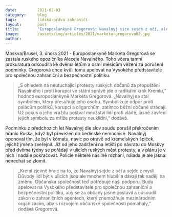 ```yaml
---
date:         2021-02-03
category:     blog
tags:         lidská-práva zahraničí
layout:       post
title:        "Europoslankyně Gregorová: Navalnyj sice sejde z očí, ale z mysli symbol odporu Putin neodstraní"
image:        /assets/img/articles/2021/marketa-gregorova02.jpg
author:       
---
```


 

Moskva/Brusel, 3. února 2021 - Europoslankyně Markéta Gregorová se zastala ruského opozičníka Alexeje Navalného. Toho včera tamní prokuratura odsoudila ke dvěma letům a osmi měsícům vězení za porušení podmínky. Gregorová chce kvůli tomu apelovat na Vysokého představitele pro společnou zahraniční a bezpečnostní politiku.  

> „S ohledem na neutuchající protesty ruských občanů za propuštění Navalného i proti korupci ve státní správě jde o radikální krok Kremlu,“ hodnotí europoslankyně Markéta Gregorová. „Navalnyj se stal symbolem, který přesahuje jeho osobu. Symbolizuje odpor proti palácům politiků, korupci a oligarchům, zatímco běžní občané strádají. Už pokus o jeho vraždu poštval množství lidí proti vládě, jasné zavření jejich symbolu za mříže protesty neuklidní,“ dodává.

Podmínku z předchozích let Navalnyj dle slov soudu porušil překročením hranic Ruska, když byl převezen do berlínské nemocnice. Navalnyj oponoval tím, že byl v kómatu, navíc po otravě od kremelských špiček, jejichž jména zveřejnil. Již od jeho zadržení na letišti po návratu do Moskvy před dvěma týdny se pořádají v ulicích ruských měst protesty, a v plánu je v nich i nadále pokračovat. Policie některé násilně rozhání, nálada je ale jasná: nenechat se zlomit.

> „Kreml zjevně hraje na to, že Navalnyj sejde z očí a sejde z mysli. Důvody lidí být v ulicích jsou ale mnohem hlubší a dávají tak naději na změnu. Občanská společnost teď potřebuje naši podporu. Budu apelovat na Vysokého představitele pro společnou zahraniční a bezpečnostní politiku, aby se za občany jasně postavil a odsoudil zákon o zahraničních agentech, který znemožňuje mezinárodním organizacím, aby s rozvojem občanské společnosti pomáhaly,“ dodává Gregorová.


